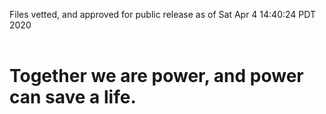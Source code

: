 Files vetted, and approved for public release as of Sat Apr  4 14:40:24 PDT 2020<br><br><h1>Together we are power, and power can save a life.</h1>
